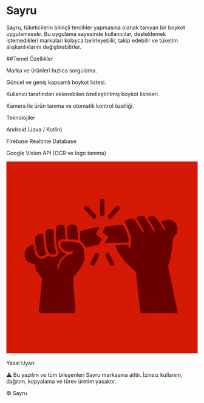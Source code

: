 # Sayru

Sayru, tüketicilerin bilinçli tercihler yapmasına olanak tanıyan bir boykot uygulamasıdır. Bu uygulama sayesinde kullanıcılar, desteklemek istemedikleri markaları kolayca belirleyebilir, takip edebilir ve tüketim alışkanlıklarını değiştirebilirler.

##Temel Özellikler

Marka ve ürünleri hızlıca sorgulama.

Güncel ve geniş kapsamlı boykot listesi.

Kullanıcı tarafından eklenebilen özelleştirilmiş boykot listeleri.

Kamera ile ürün tanıma ve otomatik kontrol özelliği.

Teknolojiler

Android (Java / Kotlin)

Firebase Realtime Database

Google Vision API (OCR ve logo tanıma)

![image alt](https://github.com/Efe-Bostanci/Sayru/blob/b7910c02fba74c261f0dce0c9f6b7240d35d8097/logo.png)

Yasal Uyarı

⚠️ Bu yazılım ve tüm bileşenleri Sayru markasına aittir. İzinsiz kullanım, dağıtım, kopyalama ve türev üretim yasaktır.

© Sayru
